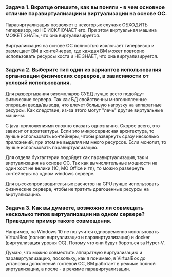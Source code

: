 ### Задача 1. Вкратце опишите, как вы поняли - в чем основное отличие паравиртуализации и виртуализации на основе ОС.

Паравиртуализация позволяет в некоторых случаях ОБХОДИТЬ гипервизор, но НЕ ИСКЛЮЧАЕТ его. При этом виртуальная
машина МОЖЕТ ЗНАТЬ, что она виртуализируется.

Виртуалиизация на основе ОС полностью исключает гипервизор и размещает ВМ в контейнерах, где каждая ВМ 
может повторно использовать ресурсы хоста и НЕ ЗНАЕТ, что она виртуализируется.

### Задача 2. Выберите тип один из вариантов использования организации физических серверов, в зависимости от условий использования.

Для развертывания экземпляров СУБД лучше всего подойдут физические сервера. Так как БД свойственны
многочисленные операции ввода/вывода, что влечет большую нагрузку на аппаратные ресурсы. Как следствие, из-за
этого могут "лечь" другие виртуальные машины.

С java-приложениями сложно сказать однозначно. Скорее всего, это зависит от архитектуры. Если это микросервисная архитектура,
то лучше использовать контейнеры, чтобы развернуть сразу несколько приложений, при этом не выделяя им много ресурсов.
Если монолит, то лучше использовать паравиртуализацию.

Для отдела бухгалтерии подойдет как паравиртуализация, так и виртуализация на основе ОС. Так как вычислительные 
мощности на один хост не велики (1С, MO Office и тп), то можно развернуть контейнеры на одном windows сервере.

Для высокопроизводительных расчетов на GPU лучше использовать физические сервера, чтобы не тратить драгоценные
ресурсы на виртуализацию.

### Задача 3. Как вы думаете, возможно ли совмещать несколько типов виртуализации на одном сервере? Приведите пример такого совмещения.

Например, на Windows 10 не получится одновременно использовать VirtualBox (полная виртуализация и паравиртуализация) и docker
(виртуализация уровня ОС). Потому что они будут бороться за Hyper-V.

Думаю, что можно совместить аппаратную виртуализацию и паравиртуализацию, поскольку, как я понимаю, в VirtualBox 
до установки дополнений гостевой ОС, ВМ работает в режиме полной виртуализации, а после - в режиме паравиртуализации.